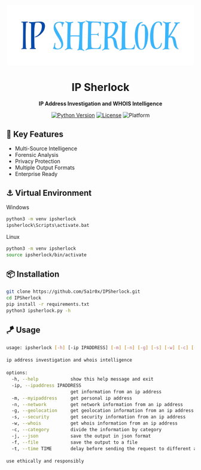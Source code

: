 <div align="center">
  <img src="IPSherlock.png" alt="Logo" width="500">
</div>

<h1 align="center">IP Sherlock</h1>

<p align="center">
  <strong>IP Address Investigation and WHOIS Intelligence</strong>
</p>

<div align="center">

[![Python Version](https://img.shields.io/badge/Python-3.8%2B-lightblue)](https://www.python.org/)
[![License](https://img.shields.io/badge/License-Apache%202.0-blue)](https://opensource.org/licenses/Apache-2.0)
![Platform](https://img.shields.io/badge/Platform-Terminal%20%7C%20CLI-darkblue.svg)

</div>

## 🚀 Key Features

- Multi-Source Intelligence
- Forensic Analysis
- Privacy Protection
- Multiple Output Formats
- Enterprise Ready

## ⚓ Virtual Environment
Windows
```bash
python3 -m venv ipsherlock
ipsherlock\Scripts\activate.bat
```
Linux
```bash
python3 -m venv ipsherlock
source ipsherlock/bin/activate
```

## 📦 Installation

```bash
git clone https://github.com/5a1r0x/IPSherlock.git
cd IPSherlock
pip install -r requirements.txt
python3 ipsherlock.py -h
```

## 🪁 Usage

```bash
usage: ipsherlock [-h] [-ip IPADDRESS] [-m] [-n] [-g] [-s] [-w] [-c] [-j] [-f] [-t TIME]

ip address investigation and whois intelligence

options:
  -h, --help            show this help message and exit
  -ip, --ipaddress IPADDRESS
                        get information from an ip address
  -m, --myipaddress     get personal ip address
  -n, --network         get network information from an ip address
  -g, --geolocation     get geolocation information from an ip address
  -s, --security        get security information from an ip address
  -w, --whois           get whois information from an ip address
  -c, --category        divide the information by category
  -j, --json            save the output in json format
  -f, --file            save the output to a file
  -t, --time TIME       delay before sending the request to different apis

use ethically and responsibly
```
